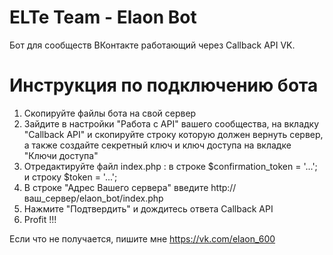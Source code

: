 # ELTe Team - Elaon Bot
Бот для сообществ ВКонтакте работающий через Callback API VK.

# Инструкция по подключению бота

1. Скопируйте файлы бота на свой сервер
2. Зайдите в настройки "Работа с API" вашего сообщества, на вкладку "Callback API" и скопируйте строку которую должен вернуть сервер, а также создайте секретный ключ и ключ доступа на вкладке "Ключи доступа"
3. Отредактируйте файл index.php : в строке $confirmation_token = '...'; и строку $token = '...';
4. В строке "Адрес Вашего сервера" введите http://ваш_сервер/elaon_bot/index.php
5. Нажмите "Подтвердить" и дождитесь ответа Callback API
6. Profit !!!

Если что не получается, пишите мне https://vk.com/elaon_600
